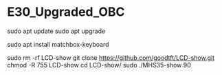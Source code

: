 # E30_Upgraded_OBC

sudo apt update
sudo apt upgrade

sudo apt install matchbox-keyboard

sudo rm -rf LCD-show
git clone https://github.com/goodtft/LCD-show.git
chmod -R 755 LCD-show
cd LCD-show/
sudo ./MHS35-show 90